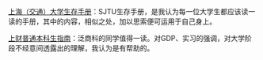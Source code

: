 [上海（交通）大学生存手册](https://survivesjtu.gitbook.io/survivesjtumanual/)：SJTU生存手册，是我认为每一位大学生都应该读一读的手册，其中的内容，相似之处，加以思索便可运用于自己身上。

[上财普通本科生指南](https://docs.qq.com/pdf/DQVZiQVBiaWd6RFZC)：泛商科的同学值得一读。对GDP、实习的强调，对大学阶段不经意间透露出的理解，我认为是有帮助的。

